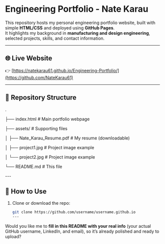 # Engineering Portfolio - Nate Karau

This repository hosts my personal engineering portfolio website, built with simple **HTML/CSS** and deployed using **GitHub Pages**.  
It highlights my background in **manufacturing and design engineering**, selected projects, skills, and contact information.

---

## 🌐 Live Website
👉 [https://natekarau61.github.io/Engineering-Portfolio/](https://github.com/NateKarau61) 

---

## 📂 Repository Structure
.
<p>├── index.html # Main portfolio webpage</p>
<p>├── assets/ # Supporting files</p>
<p>│ ├── Nate_Karau_Resume.pdf # My resume (downloadable)</p>
<p>│ ├── project1.jpg # Project image example</p>
<p>│ └── project2.jpg # Project image example</p>
<p>└── README.md # This file</p>
---

## 🚀 How to Use
1. Clone or download the repo:
   ```bash
   git clone https://github.com/username/username.github.io
   ---

Would you like me to **fill in this README with your real info** (your actual GitHub username, LinkedIn, and email), so it’s already polished and ready to upload?

